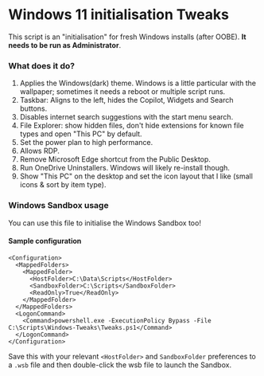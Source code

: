 # Windows 11 initialisation Tweaks
This script is an "initialisation" for fresh Windows installs (after OOBE). **It needs to be run as Administrator**.

### What does it do?
1. Applies the Windows(dark) theme. Windows is a little particular with the wallpaper; sometimes it needs a reboot or multiple script runs.
2. Taskbar: Aligns to the left, hides the Copilot, Widgets and Search buttons.
3. Disables internet search suggestions with the start menu search.
4. File Explorer: show hidden files, don't hide extensions for known file types and open "This PC" by default.
5. Set the power plan to high performance.
6. Allows RDP.
7. Remove Microsoft Edge shortcut from the Public Desktop.
8. Run OneDrive Uninstallers. Windows will likely re-install though.
9. Show "This PC" on the desktop and set the icon layout that I like (small icons & sort by item type).

### Windows Sandbox usage
You can use this file to initialise the Windows Sandbox too!

#### Sample  configuration

```wsb
<Configuration>
  <MappedFolders>
    <MappedFolder>
      <HostFolder>C:\Data\Scripts</HostFolder>
      <SandboxFolder>C:\Scripts</SandboxFolder>
      <ReadOnly>True</ReadOnly>
    </MappedFolder>
  </MappedFolders>
  <LogonCommand>
    <Command>powershell.exe -ExecutionPolicy Bypass -File C:\Scripts\Windows-Tweaks\Tweaks.ps1</Command>
  </LogonCommand>
</Configuration>
```
Save this with your relevant `<HostFolder>` and `SandboxFolder` preferences to a `.wsb` file and then double-click the wsb file to launch the Sandbox.
